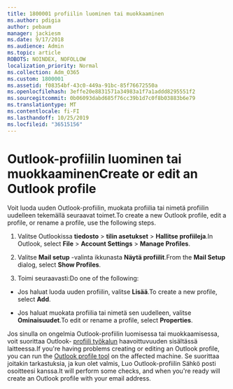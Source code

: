 ```yaml
---
title: 1800001 profiilin luominen tai muokkaaminen
ms.author: pdigia
author: pebaum
manager: jackiesm
ms.date: 9/17/2018
ms.audience: Admin
ms.topic: article
ROBOTS: NOINDEX, NOFOLLOW
localization_priority: Normal
ms.collection: Adm_O365
ms.custom: 1800001
ms.assetid: f08354bf-43c0-449a-91bc-85f76672550a
ms.openlocfilehash: 3effe20e8831571a34983a1f7a1addd8295551f2
ms.sourcegitcommit: 0b06093dabd685f76cc39b1d7c0f8b03883b6e79
ms.translationtype: MT
ms.contentlocale: fi-FI
ms.lasthandoff: 10/25/2019
ms.locfileid: "36515156"
---
```

# <a name="create-or-edit-an-outlook-profile"></a><span data-ttu-id="953bb-102">Outlook-profiilin luominen tai muokkaaminen</span><span class="sxs-lookup"><span data-stu-id="953bb-102">Create or edit an Outlook profile</span></span>

<span data-ttu-id="953bb-103">Voit luoda uuden Outlook-profiilin, muokata profiilia tai nimetä profiilin uudelleen tekemällä seuraavat toimet.</span><span class="sxs-lookup"><span data-stu-id="953bb-103">To create a new Outlook profile, edit a profile, or rename a profile, use the following steps.</span></span>
  
1. <span data-ttu-id="953bb-104">Valitse Outlookissa **tiedosto** \> **tilin asetukset** \> **Hallitse profiileja**.</span><span class="sxs-lookup"><span data-stu-id="953bb-104">In Outlook, select **File** \> **Account Settings** \> **Manage Profiles**.</span></span>
    
2. <span data-ttu-id="953bb-105">Valitse **Mail setup** -valinta ikkunasta **Näytä profiilit**.</span><span class="sxs-lookup"><span data-stu-id="953bb-105">From the **Mail Setup** dialog, select **Show Profiles**.</span></span>
    
3. <span data-ttu-id="953bb-106">Toimi seuraavasti:</span><span class="sxs-lookup"><span data-stu-id="953bb-106">Do one of the following:</span></span>
    
  - <span data-ttu-id="953bb-107">Jos haluat luoda uuden profiilin, valitse **Lisää**.</span><span class="sxs-lookup"><span data-stu-id="953bb-107">To create a new profile, select **Add**.</span></span>
    
  - <span data-ttu-id="953bb-108">Jos haluat muokata profiilia tai nimetä sen uudelleen, valitse **Ominaisuudet**.</span><span class="sxs-lookup"><span data-stu-id="953bb-108">To edit or rename a profile, select **Properties**.</span></span>
    
<span data-ttu-id="953bb-109">Jos sinulla on ongelmia Outlook-profiilin luomisessa tai muokkaamisessa, voit suorittaa Outlook- [profiili työkalun](https://aka.ms/SaRA-OutlookSetupProfile) haavoittuvuuden sisältässä laitteessa.</span><span class="sxs-lookup"><span data-stu-id="953bb-109">If you're having problems creating or editing an Outlook profile, you can run the [Outlook profile tool](https://aka.ms/SaRA-OutlookSetupProfile) on the affected machine.</span></span> <span data-ttu-id="953bb-110">Se suorittaa joitakin tarkastuksia, ja kun olet valmis, Luo Outlook-profiilin Sähkö posti osoitteesi kanssa.</span><span class="sxs-lookup"><span data-stu-id="953bb-110">It will perform some checks, and when you're ready will create an Outlook profile with your email address.</span></span> 
  

